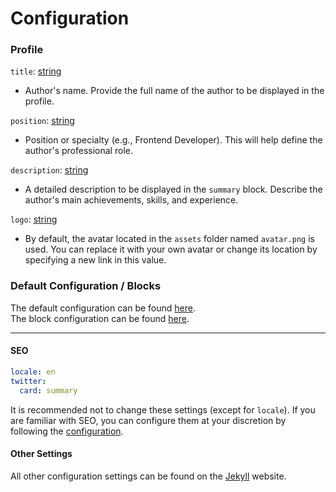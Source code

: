 # Configuration

### Profile

`title`: [string]

* Author's name. Provide the full name of the author to be displayed in the profile.

`position`: [string]

* Position or specialty (e.g., Frontend Developer). This will help define the author's professional role.

`description`: [string]

* A detailed description to be displayed in the `summary` block. Describe the author's main achievements, skills, and experience.

`logo`: [string]

* By default, the avatar located in the `assets` folder named `avatar.png` is used. You can replace it with your own avatar or change its location by specifying a new link in this value.

### Default Configuration / Blocks

The default configuration can be found [here](default-configuration.md).\
The block configuration can be found [here](blocks/introducation.md).

***

#### SEO

```yml
locale: en
twitter:
  card: summary
```

It is recommended not to change these settings (except for `locale`). If you are familiar with SEO, you can configure them at your discretion by following the [configuration](https://github.com/jekyll/jekyll-seo-tag).

#### Other Settings

All other configuration settings can be found on the [Jekyll](https://jekyllrb.com/docs/configuration/) website.

[string]: https://shopify.github.io/liquid/basics/types/#string